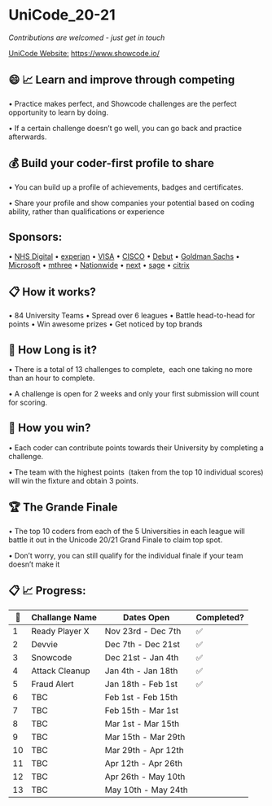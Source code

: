 # UniCode_20-21

*Contributions are welcomed - just get in touch*

[UniCode Website:](https://www.showcode.io/unicode/) https://www.showcode.io/

## :smile: :chart_with_upwards_trend: Learn and improve through competing
• Practice makes perfect, and Showcode challenges are the perfect opportunity to learn by doing. 

• If a certain challenge doesn’t go well, you can go back and practice afterwards.

## :moneybag: Build your coder-first profile to share
• You can build up a profile of achievements, badges and certificates. 

• Share your profile and show companies your potential based on coding ability, rather than qualifications or experience

## Sponsors: 
• [NHS Digital](http://earlycareers.digital.nhs.uk/) • [experian](https://www.experian.com/careers/locations/uk---ireland/uk-i-early-careers) • [VISA](https://www.visa.co.uk/careers/next-gen-careers.html) • [CISCO](https://www.cisco.com/c/en/us/about/careers/communities/students-and-new-graduates.html) • [Debut](https://debut.careers/jobs/) • [Goldman Sachs](https://www.goldmansachs.com/careers/students/) • [Microsoft](https://careers.microsoft.com/students/us/en/ur-lp-united-kingdom) • [mthree](https://www.mthree.com/start-your-career/) • [Nationwide](https://www.nationwide-jobs.co.uk/early-careers/graduates/) • [next](https://careers.next.co.uk/students-and-graduates/it/) • [sage](https://www.sage.com/en-gb/company/careers/emerging-talent/graduate-scheme/) • [citrix](https://jobs.citrix.com/job/R22606/2021-Graduate-Software-Engineer) 

## :clipboard:  How it works?
• 84 University Teams 
• Spread over 6 leagues 
• Battle head-to-head for points 
• Win awesome prizes 
• Get noticed by top brands

## :red_car:  How Long is it?
• There is a total of 13 challenges to complete,  each one taking no more than an hour to complete. 

• A challenge is open for 2 weeks and only your first submission will count for scoring.

## :rocket:  How you win?
• Each coder can contribute points towards their University by completing a challenge. 

• The team with the highest points  (taken from the top 10 individual scores) will win the fixture and obtain 3 points.

## :trophy: The Grande Finale
• The top 10 coders from each of the 5 Universities in each league will battle it out in the Unicode 20/21 Grand Finale to claim top spot. 

• Don’t worry, you can still qualify for the individual finale if your team doesn’t make it



## :clipboard: :chart_with_upwards_trend:  Progress:

:pencil: | Challange Name | Dates Open          | Completed?         
---------|----------------|---------------------|-------------------
1        | Ready Player X | Nov 23rd - Dec 7th  | :white_check_mark:  
2        | Devvie         | Dec 7th - Dec 21st  | :white_check_mark:  
3        | Snowcode       | Dec 21st - Jan 4th  | :white_check_mark:  
4        | Attack Cleanup | Jan 4th - Jan 18th  | :white_check_mark:  
5        | Fraud Alert    | Jan 18th - Feb 1st  | :white_check_mark:  
6        | TBC            | Feb 1st - Feb 15th  |                     
7        | TBC            | Feb 15th - Mar 1st  |                     
8        | TBC            | Mar 1st - Mar 15th  |                     
9        | TBC            | Mar 15th - Mar 29th |                     
10       | TBC            | Mar 29th - Apr 12th |                     
11       | TBC            | Apr 12th - Apr 26th |                     
12       | TBC            | Apr 26th - May 10th |                    
13       | TBC            | May 10th - May 24th |                    
